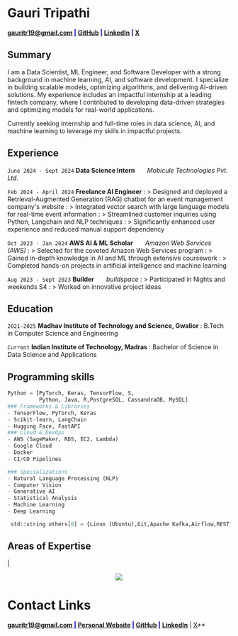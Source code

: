 # Gauri Tripathi

<span style="color:blue">**<a href="mailto:gauritr19@gmail.com">gauritr19@gmail.com</a>
|
<a href="https://github.com/GauriTr" target="_blank">GitHub</a>
|
<a href="https://linkedin.com/in/gauri-tripathi-153078254" target="_blank">LinkedIn</a>
|
<a href="https://x.com/Gauri_the_great" target="_blank">X</a>**</span>

## **Summary**

I am a Data Scientist, ML Engineer, and Software Developer with a strong background in machine learning, AI, and software development. I specialize in building scalable models, optimizing algorithms, and delivering AI-driven solutions. My experience includes an impactful internship at a leading fintech company, where I contributed to developing data-driven strategies and optimizing models for real-world applications.

Currently seeking internship and full-time roles in data science, AI, and machine learning to leverage my skills in impactful projects.


## **Experience**

`June 2024 - Sept 2024` **Data Science Intern**
&nbsp; &nbsp; &nbsp; _Mobicule Technologies Pvt. Ltd._

`Feb 2024 - April 2024` **Freelance AI Engineer**
: > Designed and deployed a Retrieval-Augmented Generation (RAG) chatbot for an event management company's website
: > Integrated vector search with large language models for real-time event information
: > Streamlined customer inquiries using Python, Langchain and NLP techniques
: > Significantly enhanced user experience and reduced manual support dependency

`Oct 2023 - Jan 2024` **AWS AI & ML Scholar**
&nbsp; &nbsp; &nbsp; _Amazon Web Services (AWS)_
: > Selected for the coveted Amazon Web Services program
: > Gained in-depth knowledge in AI and ML through extensive coursework
: > Completed hands-on projects in artificial intelligence and machine learning

`Aug 2023 - Sept 2023` **Builder**
&nbsp; &nbsp; &nbsp; _buildspace_
: > Participated in Nights and weekends S4
: > Worked on innovative project ideas

## **Education**

`2021-2025` **Madhav Institute of Technology and Science, Gwalior**
: B.Tech in Computer Science and Engineering

`Current` **Indian Institute of Technology, Madras**
: Bachelor of Science in Data Science and Applications

## **Programming skills**

```python
Python = [PyTorch, Keras, TensorFlow, S,
          Python, Java, R,PostgreSQL, CassandraDB, MySQL]
### Frameworks & Libraries
- TensorFlow, PyTorch, Keras
- Scikit-learn, LangChain
- Hugging Face, FastAPI
### Cloud & DevOps
- AWS (SageMaker, RDS, EC2, Lambda)
- Google Cloud
- Docker
- CI/CD Pipelines

### Specializations
- Natural Language Processing (NLP)
- Computer Vision
- Generative AI
- Statistical Analysis
- Machine Learning
- Deep Learning

 std::string others[8] = {Linux (Ubuntu),Git,Apache Kafka,Airflow,RESTful APIs,Microservices};
```


## **Areas of Expertise**

|

<p align="center"><img src="https://xyz-1919.github.io/assets/img/expertise_graph.png"></p>





# **Contact Links**

<span style="color:blue">**<a href="mailto:gauritr19.com">gauritr19@gmail.com</a>
|
<a href="https://xyz-1919.github.io" target="_blank">Personal Website</a>
|
<a href="https://github.com/GauriTr" target="_blank">GitHub</a>
|
<a href="https://linkedin.com/in/gauri-tripathi-153078254" target="_blank">LinkedIn</a>**</span>
|
<a href="https://x.com/Gauri_the_great" target="_blank">X</a>**</span>
